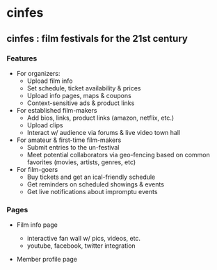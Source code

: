 # cinfes

## cinfes : film festivals for the 21st century


### Features

* For organizers:
    * Upload film info
    * Set schedule, ticket availability & prices
    * Upload info pages, maps & coupons
    * Context-sensitive ads & product links
* For established film-makers
    * Add bios, links, product links (amazon, netflix, etc.)
    * Upload clips
    * Interact w/ audience via forums & live video town hall
* For amateur & first-time film-makers
    * Submit entries to the un-festival
    * Meet potential collaborators via geo-fencing based on common favorites (movies, artists, genres, etc)
* For film-goers
    * Buy tickets and get an ical-friendly schedule
    * Get reminders on scheduled showings & events
    * Get live notifications about impromptu events


### Pages

* Film info page
    * interactive fan wall w/ pics, videos, etc.
    * youtube, facebook, twitter integration

* Member profile page